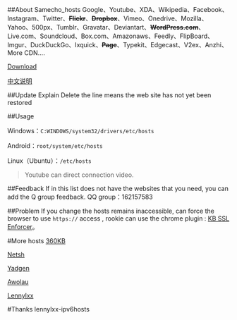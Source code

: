 ##About Samecho_hosts
Google、Youtube、XDA、Wikipedia、Facebook、Instagram、Twitter、<s>**Flickr**</s>、<s>**Dropbox**</s>、Vimeo、Onedrive、Mozilla、Yahoo、500px、Tumblr、Gravatar、Deviantart、<s>**WordPress.com**</s>、Live.com、Soundcloud、Box.com、Amazonaws、Feedly、FlipBoard、Imgur、DuckDuckGo、Ixquick、<s>**Page**</s>、Typekit、Edgecast、V2ex、Anzhi、More CDN....

[Download](https://github.com/catbb49294929/samecho_hosts/archive/master.zip)


[中文说明](https://github.com/catbb49294929/samecho_hosts/blob/master/README_zh_CN.md)

##Update Explain
Delete the line means the web site has not yet been restored


##Usage


Windows：`C:WINDOWS/system32/drivers/etc/hosts`


Android：`root/system/etc/hosts`


Linux（Ubuntu）：`/etc/hosts`


> Youtube can direct connection video.


##Feedback
If in this list does not have the websites that you need, you can add the Q group feedback. QQ group：162157583


##Problem
If you change the hosts remains inaccessible, can force the browser to use `https://` access , rookie can use the chrome plugin : [KB SSL Enforcer](https://chrome.google.com/webstore/detail/kb-ssl-enforcer/flcpelgcagfhfoegekianiofphddckof)。


#More hosts
[360KB](http://www.360kb.com/kb/2_122.html)

[Netsh](serve.netsh.org/pub/ipv4-hosts/)

[Yadgen](http://blog.yadgen.com/?page_id=585)

[Awolau](http://www.awolau.com/hosts/google-hosts.html)

[Lennylxx](https://raw.githubusercontent.com/lennylxx/ipv6-hosts/master/hosts)


#Thanks
lennylxx-ipv6hosts
